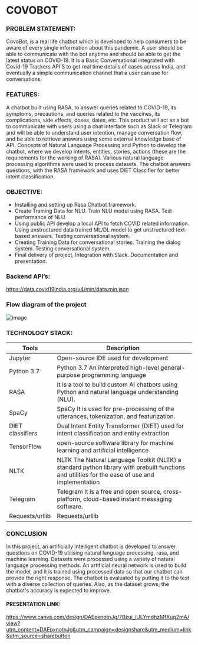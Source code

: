 # COVOBOT

### PROBLEM STATEMENT:
CovoBot, is a real life chatbot which is developed to help consumers to be aware of every single information about this pandemic. A user should be able to communicate with the bot anytime and should be able to get the latest status on COVID-19. It is a Basic Conversational integrated with Covid-19 Trackers API’S to get real time details of cases across India, and eventually a simple communication channel that a user can use for conversations. 

### FEATURES:
A chatbot built using RASA, to answer queries related to COVID-19, its symptoms, precautions, and queries related to the vaccines, its complications, side effects, doses, dates, etc. This product will act as a bot to communicate with users using a chat interface such as Slack or Telegram and will be able to understand user intention, manage conversation flow, and be able to retrieve answers using some external knowledge base of API. Concepts of Natural Language Processing and Python to develop the chatbot, where we develop intents, entities, stories, actions (these are the requirements for the working of RASA).
Various natural language processing algorithms were used to process datasets. The chatbot answers questions, with the RASA framework and uses DIET Classifier for better intent classification.


### OBJECTIVE:
- Installing and setting up Rasa Chatbot framework. 
- Create Training Data for NLU. Train NLU model using RASA. Test performance of NLU. 
- Using public API develop a local API to fetch COVID related information. Using unstructured data trained ML/DL model to get unstructured text-based answers. Testing conversational system.
- Creating Training Data for conversational stories. Training the dialog system. Testing conversational system.
- Final delivery of project, Integration with Slack. Documentation and presentation.

### Backend API’s:
https://data.covid19india.org/v4/min/data.min.json

### Flow diagram of the project
![image](https://user-images.githubusercontent.com/76863190/135246982-2da635c2-faf2-4f38-a3b0-365bf97e344e.png)


### TECHNOLOGY STACK:
| Tools | Description |
| ------ | ------ |
| Jupyter | Open-source IDE used for development |
| Python 3.7 |Python 3.7	An interpreted high-level general-purpose programming language |
| RASA | It is a tool to build custom AI chatbots using Python and natural language understanding (NLU). |
| SpaCy | SpaCy	It is used for pre-processing of the utterances, tokenization, and featurization. |
| DIET classifiers | Dual Intent Entity Transformer (DIET) used for intent classification and entity extraction |
| TensorFlow | open-source software library for machine learning and artificial intelligence |
| NLTK | NLTK	The Natural Language Toolkit (NLTK) a standard python library with prebuilt functions and utilities for the ease of use and implementation |
| Telegram |Telegram	It is a free and open source, cross-platform, cloud-based instant messaging software. |
| Requests/urllib | Requests/urllib |

### CONCLUSION
In this project, an artificially intelligent chatbot is developed to answer questions on COVID-19 utilising natural language processing, rasa, and machine learning. Datasets were processed using a variety of natural language processing methods. An artificial neural network is used to build the model, and it is trained using processed data so that our chatbot can provide the right response. The chatbot is evaluated by putting it to the test with a diverse collection of queries. Also, as the dataset grows, the chatbot's accuracy is expected to improve.

#### PRESENTATION LINK:
https://www.canva.com/design/DAEpxnotnJg/7Bzui_iULYmdhzMfXuq2mA/view?utm_content=DAEpxnotnJg&utm_campaign=designshare&utm_medium=link&utm_source=sharebutton
